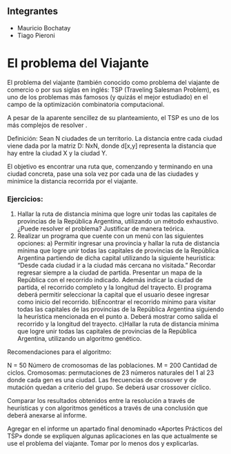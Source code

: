
## Integrantes
-  Mauricio Bochatay
-  Tiago Pieroni

# El problema del Viajante

El problema del viajante (también conocido como problema del viajante de comercio o por sus siglas en inglés: TSP (Traveling Salesman Problem), es uno de los problemas más famosos (y quizás el mejor estudiado) en el campo de la optimización combinatoria computacional.

A pesar de la aparente sencillez de su planteamiento, el TSP es uno de los más complejos de resolver .

Definición: Sean N ciudades de un territorio. La distancia entre cada ciudad viene dada por la matriz D: NxN, donde d[x,y] representa la distancia que hay entre la ciudad X y la ciudad Y.

El objetivo es encontrar una ruta que, comenzando y terminando en una ciudad concreta, pase una sola vez por cada una de las ciudades y minimice la distancia recorrida por el viajante.


### Ejercicios:

1. Hallar la ruta de distancia mínima que logre unir todas las capitales de provincias de la República Argentina, utilizando un método exhaustivo. ¿Puede resolver el problema? Justificar de manera teórica.
2. Realizar un programa que cuente con un menú con las siguientes opciones:
  a) Permitir ingresar una provincia y hallar la ruta de distancia mínima que logre unir todas las capitales de provincias de la República Argentina partiendo de dicha capital utilizando la siguiente heurística: “Desde cada ciudad ir a la ciudad más cercana no visitada.”  Recordar regresar siempre a la ciudad de partida. Presentar un mapa de la República con el recorrido indicado. Además   indicar la ciudad de partida, el recorrido completo y la longitud del trayecto. El programa deberá permitir seleccionar la capital que el usuario desee ingresar como inicio del recorrido.
  b)Encontrar el recorrido mínimo para visitar todas las capitales de las provincias de la República Argentina siguiendo la heurística mencionada en el punto a. Deberá mostrar como salida el recorrido y la longitud del trayecto.
  c)Hallar la ruta de distancia mínima que logre unir todas las capitales de provincias de la República Argentina, utilizando un algoritmo genético.


Recomendaciones para el algoritmo:

N = 50 Número de cromosomas de las poblaciones.
M = 200 Cantidad de ciclos.
Cromosomas: permutaciones de 23 números naturales del 1 al 23 donde cada gen es una ciudad.
Las frecuencias de crossover y de mutación quedan a criterio del grupo.
Se deberá usar crossover cíclico.

Comparar los resultados obtenidos  entre la resolución a través de heurísticas y con algoritmos genéticos a través de una conclusión que deberá anexarse al informe.

Agregar en el informe un apartado final denominado «Aportes Prácticos del TSP» donde se expliquen algunas aplicaciones en las que actualmente se use el problema del viajante. Tomar por lo menos dos y explicarlas.


